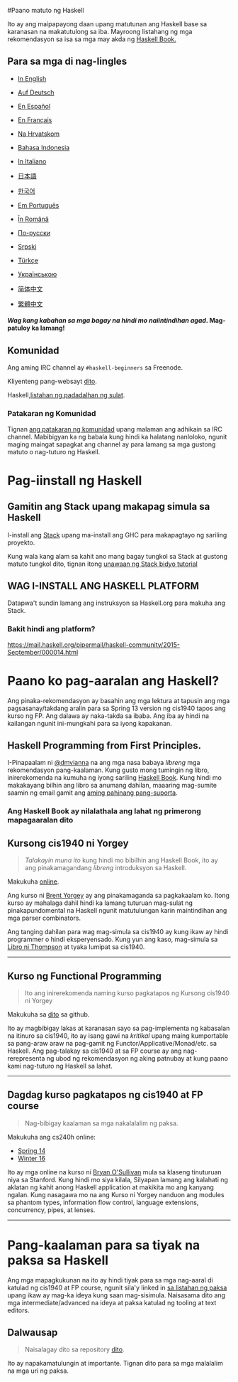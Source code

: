 #Paano matuto ng Haskell

Ito ay ang maipapayong daan upang matutunan ang Haskell base sa karanasan na makatutulong sa iba. Mayroong listahang ng mga rekomendasyon sa isa sa mga may akda ng [Haskell Book.](https://haskellbook.com)

## Para sa mga di nag-Iingles

- [In English](README.md)

- [Auf Deutsch](guide-de.md)

- [En Español](guide-es.md)

- [En Français](guide-fr.md)

- [Na Hrvatskom](guide-hr.md)

- [Bahasa Indonesia](guide-id.md)

- [In Italiano](guide-it.md)

- [日本語](guide-ja.md)

- [한국어](guide-ko.md)

- [Em Português](guide-pt.md)

- [În Română](guide-ro.md)

- [По-русски](guide-ru.md)

- [Srpski](guide-sr.md)

- [Türkçe](guide-tr.md)

- [Українською](guide-ua.md)

- [简体中文](guide-zh_CN.md)

- [繁體中文](guide-zh_tw.md)


#### *Wag kang kabahan sa mga bagay na hindi mo naiintindihan agad*. Mag-patuloy ka lamang!

## Komunidad

Ang aming IRC channel ay `#haskell-beginners` sa Freenode.

Kliyenteng pang-websayt [dito](http://webchat.freenode.net/).

Haskell,[listahan ng padadalhan ng sulat](https://wiki.haskell.org/Mailing_lists).

### Patakaran ng Komunidad
Tignan [ang patakaran ng komunidad](coc.md) upang malaman ang adhikain sa IRC channel. Mabibigyan ka ng babala kung hindi ka halatang nanloloko, ngunit maging maingat sapagkat ang channel ay para lamang sa mga gustong matuto o nag-tuturo ng Haskell.

# Pag-iinstall ng Haskell

## Gamitin ang Stack upang makapag simula sa Haskell

I-install ang [Stack](https://haskellstack.org) upang ma-install ang GHC para makapagtayo ng sariling proyekto.

Kung wala kang alam sa kahit ano mang bagay tungkol sa Stack at gustong matuto tungkol dito, tignan itong [unawaan ng Stack bidyo tutorial](https://www.youtube.com/watch?v=sRonIB8ZStw)

## WAG I-INSTALL ANG HASKELL PLATFORM

Datapwa't sundin lamang ang instruksyon sa Haskell.org para makuha ang Stack.

### Bakit hindi ang platform?

https://mail.haskell.org/pipermail/haskell-community/2015-September/000014.html

# Paano ko pag-aaralan ang Haskell?

Ang pinaka-rekomendasyon ay basahin ang mga lektura at tapusin ang mga pagsasanay/takdang aralin para sa Spring 13 version ng cis1940 tapos ang kurso ng FP. Ang dalawa ay naka-takda sa ibaba. Ang iba ay hindi na kailangan ngunit ini-mungkahi para sa iyong kapakanan.

## Haskell Programming from First Principles.

I-Pinapaalam ni [@dmvianna](https://github.com/dmvianna) na ang mga nasa babaya _libreng_ mga rekomendasyon pang-kaalaman. Kung gusto mong tumingin ng libro, inirerekomenda na kumuha ng iyong sariling [Haskell Book](https://haskellbook.com). Kung hindi mo makakayang bilhin ang libro sa anumang dahilan, maaaring mag-sumite saamin ng email gamit ang [aming pahinang pang-suporta](https://haskellbook.com/support.html).

### Ang Haskell Book ay nilalathala ang lahat ng primerong mapagaaralan dito

## Kursong cis1940 ni Yorgey

> *Talakayin muna ito* kung hindi mo bibilhin ang Haskell Book, ito ay ang pinakamagandang _libreng_ introduksyon sa Haskell.

Makukuha [online](https://www.seas.upenn.edu/~cis1940/spring13/lectures.html).

Ang kurso ni [Brent Yorgey](https://byorgey.wordpress.com) ay ang pinakamaganda
sa pagkakaalam ko. Itong kurso ay mahalaga dahil hindi ka lamang tuturuan mag-sulat ng
pinakapundomental na Haskell ngunit matutulungan karin maintindihan ang mga
parser combinators.

Ang tanging dahilan para wag mag-simula sa cis1940 ay kung ikaw ay hindi programmer
o hindi eksperyensado. Kung yun ang kaso, mag-simula sa [Libro ni Thompson](https://www.haskellcraft.com/craft3e/Home.html)
at tyaka lumipat sa cis1940.

---

## Kurso ng Functional Programming

> Ito ang inirerekomenda naming kurso pagkatapos ng Kursong cis1940 ni Yorgey

Makukuha sa [dito](https://github.com/bitemyapp/fp-course) sa github.

Ito ay magbibigay lakas at karanasan sayo sa pag-implementa ng
kabasalan na itinuro sa cis1940, ito ay isang gawi na *kritikal* upang
maing kumportable sa pang-araw araw na pag-gamit ng Functor/Applicative/Monad/etc. sa
Haskell. Ang pag-talakay sa cis1940 at sa FP course ay ang nag-rerepresenta ng ubod
ng rekomendasyon ng aking patnubay at kung paano kami nag-tuturo ng Haskell sa lahat.

---

## Dagdag kurso pagkatapos ng cis1940 at FP course

> Nag-bibigay kaalaman sa mga nakalalalim ng paksa.

Makukuha ang cs240h online:
* [Spring 14](http://www.scs.stanford.edu/14sp-cs240h/)
* [Winter 16](http://www.scs.stanford.edu/16wi-cs240h/)

Ito ay mga online na kurso ni [Bryan O'Sullivan](https://github.com/bos) mula sa
klaseng tinuturuan niya sa Stanford. Kung hindi mo siya kilala, Silyapan lamang
ang kalahati ng aklatan ng kahit anong Haskell application at makikita mo ang kanyang ngalan.
Kung nasagawa mo na ang Kurso ni Yorgey nanduon ang modules sa
phantom types, information flow control, language extensions, concurrency,
pipes, at lenses.

---

# Pang-kaalaman para sa tiyak na paksa sa Haskell

Ang mga mapagkukunan na ito ay hindi tiyak para sa mga nag-aaral di katulad ng cis1940 at FP course, ngunit sila'y linked in [sa listahan ng paksa](specific_topics.md) upang ikaw ay mag-ka ideya kung saan mag-sisimula. Naisasama dito ang mga intermediate/advanced na ideya at paksa katulad ng tooling at text editors.


## Dalwausap

> Naisalagay dito sa repository [dito](dialogues.md).

Ito ay napakamatulungin at importante. Tignan dito para sa mga malalalim na
mga uri ng paksa.
